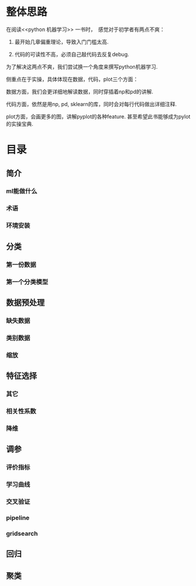 # 整体思路
在阅读<<python 机器学习>> 一书时，　感觉对于初学者有两点不爽：

1) 最开始几章偏重理论，导致入门门槛太高.

2) 代码的可读性不高，必须自己敲代码去反复debug.

为了解决这两点不爽，我们尝试换一个角度来撰写python机器学习.

侧重点在于实操，具体体现在数据，代码，plot三个方面：

数据方面，我们会更详细地解读数据，同时穿插着np和pd的讲解.

代码方面，依然是用np, pd, sklearn的库，同时会对每行代码做出详细注释.

plot方面，会画更多的图，讲解pyplot的各种feature. 甚至希望此书能够成为pylot的实操宝典.


# 目录

## 简介
### ml能做什么
### 术语
### 环境安装

## 分类
### 第一份数据
### 第一个分类模型
### 


## 数据预处理
### 缺失数据
### 类别数据
### 缩放

## 特征选择
### 其它
### 相关性系数
### 降维

## 调参
### 评价指标
### 学习曲线
### 交叉验证
### pipeline
### gridsearch

##  回归

##  聚类

##

##

